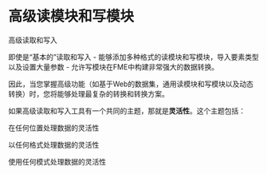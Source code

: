 # 高级读模块和写模块

 高级读取和写入

即使是“基本的”读取和写入 - 能够添加多种格式的读模块和写模块，导入要素类型以及设置大量参数 - 允许写模块在FME中构建非常强大的数据转换。

因此，当您掌握高级功能（如基于Web的数据集，通用读模块和写模块以及动态转换）时，您将能够处理最复杂的转换和转换方案。

如果高级读取和写入工具有一个共同的主题，那就是**灵活性**。这个主题包括：

在任何位置处理数据的灵活性

以任何格式处理数据的灵活性

使用任何模式处理数据的灵活性

